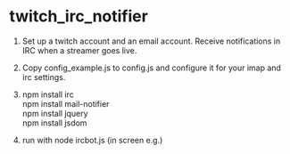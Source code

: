 twitch_irc_notifier
===================

1. Set up a twitch account and an email account. Receive notifications in IRC when a streamer goes live.

2. Copy config_example.js to config.js and configure it for your imap and irc settings.

3. npm install irc<br>
   npm install mail-notifier<br>
   npm install jquery<br>
   npm install jsdom<br>

4. run with node ircbot.js (in screen e.g.)
